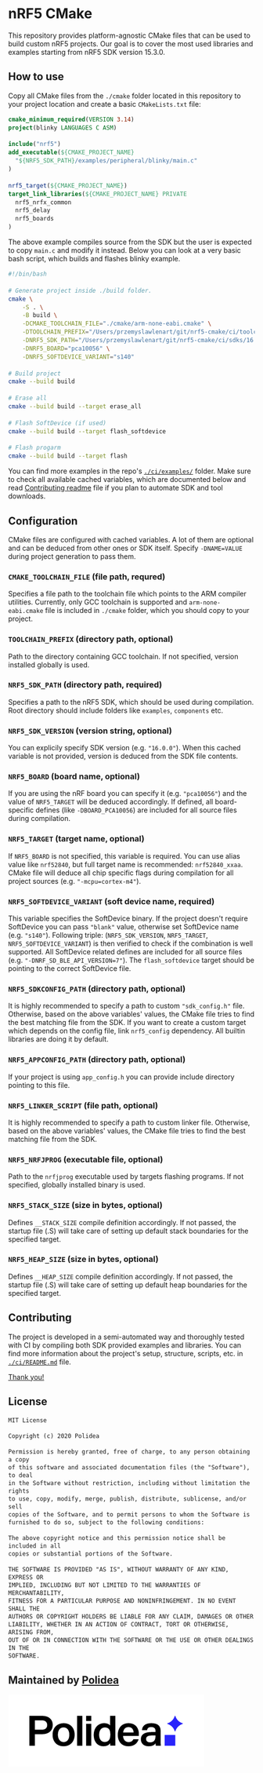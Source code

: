 # nRF5 CMake

This repository provides platform-agnostic CMake files that can be used to build
custom nRF5 projects. Our goal is to cover the most used libraries and examples
starting from nRF5 SDK version 15.3.0.

## How to use

Copy all CMake files from the `./cmake` folder located in this repository to
your project location and create a basic `CMakeLists.txt` file:

```cmake
cmake_minimum_required(VERSION 3.14)
project(blinky LANGUAGES C ASM)

include("nrf5")
add_executable(${CMAKE_PROJECT_NAME}
  "${NRF5_SDK_PATH}/examples/peripheral/blinky/main.c"
)

nrf5_target(${CMAKE_PROJECT_NAME})
target_link_libraries(${CMAKE_PROJECT_NAME} PRIVATE
  nrf5_nrfx_common
  nrf5_delay
  nrf5_boards
)
```

The above example compiles source from the SDK but the user is expected to copy
`main.c` and modify it instead. Below you can look at a very basic bash script,
which builds and flashes blinky example.

```bash
#!/bin/bash

# Generate project inside ./build folder.
cmake \
    -S . \
    -B build \
    -DCMAKE_TOOLCHAIN_FILE="./cmake/arm-none-eabi.cmake" \
    -DTOOLCHAIN_PREFIX="/Users/przemyslawlenart/git/nrf5-cmake/ci/toolchains/gcc" \
    -DNRF5_SDK_PATH="/Users/przemyslawlenart/git/nrf5-cmake/ci/sdks/16.0.0" \
    -DNRF5_BOARD="pca10056" \
    -DNRF5_SOFTDEVICE_VARIANT="s140"

# Build project
cmake --build build

# Erase all
cmake --build build --target erase_all

# Flash SoftDevice (if used)
cmake --build build --target flash_softdevice

# Flash progarm
cmake --build build --target flash
```

You can find more examples in the repo's [`./ci/examples/`](./ci/examples) folder.
Make sure to check all available cached variables, which are documented below
and read [Contributing readme](./ci/README.md) file if you plan to automate SDK
and tool downloads.

## Configuration

CMake files are configured with cached variables. A lot of them are optional and
can be deduced from other ones or SDK itself. Specify `-DNAME=VALUE` during
project generation to pass them.

### `CMAKE_TOOLCHAIN_FILE` (file path, requred)

Specifies a file path to the toolchain file which points to the ARM compiler
utilities. Currently, only GCC toolchain is supported and `arm-none-eabi.cmake`
file is included in `./cmake` folder, which you should copy to your project.

### `TOOLCHAIN_PREFIX` (directory path, optional)

Path to the directory containing GCC toolchain. If not specified, version
installed globally is used.

### `NRF5_SDK_PATH` (directory path, required)

Specifies a path to the nRF5 SDK, which should be used during compilation. Root
directory should include folders like `examples`, `components` etc.

### `NRF5_SDK_VERSION` (version string, optional)

You can explicily specify SDK version (e.g. `"16.0.0"`). When this cached
variable is not provided, version is deduced from the SDK file contents.

### `NRF5_BOARD` (board name, optional)

If you are using the nRF board you can specify it (e.g. `"pca10056"`) and the
value of `NRF5_TARGET` will be deduced accordingly. If defined, all
board-specific defines (like `-DBOARD_PCA10056`) are included for all source
files during compilation.

### `NRF5_TARGET` (target name, optional)

If `NRF5_BOARD` is not specified, this variable is required. You can use alias
value like `nrf52840`, but full target name is recommended: `nrf52840_xxaa`.
CMake file will deduce all chip specific flags during compilation for all
project sources (e.g. `"-mcpu=cortex-m4"`).

### `NRF5_SOFTDEVICE_VARIANT` (soft device name, required)

This variable specifies the SoftDevice binary. If the project doesn't require
SoftDevice you can pass `"blank"` value, otherwise set SoftDevice name
(e.g. `"s140"`). Following triple: (`NRF5_SDK_VERSION`, `NRF5_TARGET`,
`NRF5_SOFTDEVICE_VARIANT`) is then verified to check if the combination is well
supported. All SoftDevice related defines are included for all source files
(e.g. `"-DNRF_SD_BLE_API_VERSION=7"`). The `flash_softdevice` target should be
pointing to the correct SoftDevice file.

### `NRF5_SDKCONFIG_PATH` (directory path, optional)

It is highly recommended to specify a path to custom `"sdk_config.h"` file.
Otherwise, based on the above variables' values, the CMake file tries to find
the best matching file from the SDK. If you want to create a custom target which
depends on the config file, link `nrf5_config` dependency. All builtin libraries
are doing it by default.

### `NRF5_APPCONFIG_PATH` (directory path, optional)

If your project is using `app_config.h` you can provide include directory
pointing to this file.

### `NRF5_LINKER_SCRIPT` (file path, optional)

It is highly recommended to specify a path to custom linker file. Otherwise,
based on the above variables' values, the CMake file tries to find the best
matching file from the SDK.

### `NRF5_NRFJPROG` (executable file, optional)

Path to the `nrfjprog` executable used by targets flashing programs. If not
specified, globally installed binary is used.

### `NRF5_STACK_SIZE` (size in bytes, optional)

Defines `__STACK_SIZE` compile definition accordingly. If not passed, the
startup file (.S) will take care of setting up default stack boundaries for
the specified target.

### `NRF5_HEAP_SIZE` (size in bytes, optional)

Defines `__HEAP_SIZE` compile definition accordingly. If not passed, the
startup file (.S) will take care of setting up default heap boundaries for
the specified target.

## Contributing

The project is developed in a semi-automated way and thoroughly tested with CI
by compiling both SDK provided examples and libraries. You can find more
information about the project's setup, structure, scripts, etc. in
[`./ci/README.md`](./ci/README.md) file.

[Thank you!](https://github.com/Polidea/cmake-nRF5x/graphs/contributors)

## License

    MIT License

    Copyright (c) 2020 Polidea

    Permission is hereby granted, free of charge, to any person obtaining a copy
    of this software and associated documentation files (the "Software"), to deal
    in the Software without restriction, including without limitation the rights
    to use, copy, modify, merge, publish, distribute, sublicense, and/or sell
    copies of the Software, and to permit persons to whom the Software is
    furnished to do so, subject to the following conditions:

    The above copyright notice and this permission notice shall be included in all
    copies or substantial portions of the Software.

    THE SOFTWARE IS PROVIDED "AS IS", WITHOUT WARRANTY OF ANY KIND, EXPRESS OR
    IMPLIED, INCLUDING BUT NOT LIMITED TO THE WARRANTIES OF MERCHANTABILITY,
    FITNESS FOR A PARTICULAR PURPOSE AND NONINFRINGEMENT. IN NO EVENT SHALL THE
    AUTHORS OR COPYRIGHT HOLDERS BE LIABLE FOR ANY CLAIM, DAMAGES OR OTHER
    LIABILITY, WHETHER IN AN ACTION OF CONTRACT, TORT OR OTHERWISE, ARISING FROM,
    OUT OF OR IN CONNECTION WITH THE SOFTWARE OR THE USE OR OTHER DEALINGS IN THE
    SOFTWARE.

## Maintained by [Polidea](https://www.polidea.com/services/iot/)

[![Polidea](https://raw.githubusercontent.com/Polidea/RxAndroidBle/master/site/polidea_logo.png "Tailored software services including concept, design, development and testing")](http://www.polidea.com)
